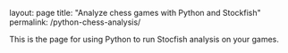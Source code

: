 layout: page
title: "Analyze chess games with Python and Stockfish"
permalink: /python-chess-analysis/

This is the page for using Python to run Stocfish analysis on your games.